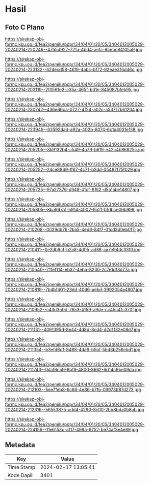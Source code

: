 # Hasil

## Foto C Plano

https://sirekap-obj-formc.kpu.go.id/fea2/pemilu/pdpr/34/04/01/20/05/3404012005029-20240214-220246--47b5d927-721a-4bd4-aefa-65ebc84105a9.jpg

https://sirekap-obj-formc.kpu.go.id/fea2/pemilu/pdpr/34/04/01/20/05/3404012005029-20240214-223132--42decd58-46f9-4abc-bf72-92eae316d46c.jpg

https://sirekap-obj-formc.kpu.go.id/fea2/pemilu/pdpr/34/04/01/20/05/3404012005029-20240214-203119--2f0561e3-c35a-465f-bd1e-845087bfeb95.jpg

https://sirekap-obj-formc.kpu.go.id/fea2/pemilu/pdpr/34/04/01/20/05/3404012005029-20240214-230742--436e66ca-0727-4f24-a02c-a53717b61204.jpg

https://sirekap-obj-formc.kpu.go.id/fea2/pemilu/pdpr/34/04/01/20/05/3404012005029-20240214-223949--63592dad-a92a-402b-8074-6c1a4031ef38.jpg

https://sirekap-obj-formc.kpu.go.id/fea2/pemilu/pdpr/34/04/01/20/05/3404012005029-20240214-205205--3b9132b4-c549-4a79-b619-e42c4b86625c.jpg

https://sirekap-obj-formc.kpu.go.id/fea2/pemilu/pdpr/34/04/01/20/05/3404012005029-20240214-205252--24ce8869-ff67-4c71-b2dd-05487f75f029.jpg

https://sirekap-obj-formc.kpu.go.id/fea2/pemilu/pdpr/34/04/01/20/05/3404012005029-20240214-205725--97a27376-d946-41cf-8162-d5a1abe14807.jpg

https://sirekap-obj-formc.kpu.go.id/fea2/pemilu/pdpr/34/04/01/20/05/3404012005029-20240214-205805--8ba967a1-b914-4002-9a2f-b1dbce06b999.jpg

https://sirekap-obj-formc.kpu.go.id/fea2/pemilu/pdpr/34/04/01/20/05/3404012005029-20240214-210208--0029db76-2ba5-4ed8-84f7-01cd3d0eb0f7.jpg

https://sirekap-obj-formc.kpu.go.id/fea2/pemilu/pdpr/34/04/01/20/05/3404012005029-20240214-210411--0e2db6cf-b2a8-4d05-ad88-aa7e94dc33f0.jpg

https://sirekap-obj-formc.kpu.go.id/fea2/pemilu/pdpr/34/04/01/20/05/3404012005029-20240214-210540--711ef114-eb37-4eba-8230-2c7e1df3d77a.jpg

https://sirekap-obj-formc.kpu.go.id/fea2/pemilu/pdpr/34/04/01/20/05/3404012005029-20240214-210819--7b4b1401-23dd-40d6-aebd-3992054a4807.jpg

https://sirekap-obj-formc.kpu.go.id/fea2/pemilu/pdpr/34/04/01/20/05/3404012005029-20240214-210952--c43d350d-7653-4159-a9de-cc45c41c370f.jpg

https://sirekap-obj-formc.kpu.go.id/fea2/pemilu/pdpr/34/04/01/20/05/3404012005029-20240214-211131--4091395d-8e44-4d8d-8cd4-d2d1132e08d7.jpg

https://sirekap-obj-formc.kpu.go.id/fea2/pemilu/pdpr/34/04/01/20/05/3404012005029-20240214-211354--b3efd6df-8488-4da6-b5bf-5bd8b256ebd1.jpg

https://sirekap-obj-formc.kpu.go.id/fea2/pemilu/pdpr/34/04/01/20/05/3404012005029-20240214-211743--0daf6c59-8bf9-4800-8662-6d14c9be09da.jpg

https://sirekap-obj-formc.kpu.go.id/fea2/pemilu/pdpr/34/04/01/20/05/3404012005029-20240214-212103--5ee7feb8-6c66-4e86-b7fb-09973b87d273.jpg

https://sirekap-obj-formc.kpu.go.id/fea2/pemilu/pdpr/34/04/01/20/05/3404012005029-20240214-212316--56553875-add4-4290-8c00-2bb8bda0b8ab.jpg

https://sirekap-obj-formc.kpu.go.id/fea2/pemilu/pdpr/34/04/01/20/05/3404012005029-20240214-224156--11e6153c-a117-499a-9752-be74af3e4e89.jpg


## Metadata

| Key        | Value               |
| ---------- | ------------------- |
| Time Stamp | 2024-02-17 13:05:41 |
| Kode Dapil | 3401                |




